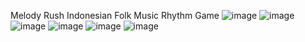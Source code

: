 Melody Rush
Indonesian Folk Music Rhythm Game
![image](https://github.com/FannyLim001/melody_rush/assets/85084905/59232fdf-2e4c-48f0-bf05-65de878f9a66)
![image](https://github.com/FannyLim001/melody_rush/assets/85084905/962c8d8b-d321-4291-a425-3e096a769a37)
![image](https://github.com/FannyLim001/melody_rush/assets/85084905/c6037ea3-2210-4a31-99e9-8effd4ae575c)
![image](https://github.com/FannyLim001/melody_rush/assets/85084905/e8a6ab00-3742-4a98-9009-d7b258e8f002)
![image](https://github.com/FannyLim001/melody_rush/assets/85084905/073273f3-a860-48a4-b6c4-65ff6a3f2823)
![image](https://github.com/FannyLim001/melody_rush/assets/85084905/b9c329d5-7c83-4795-bbac-60f0d624eda1)

